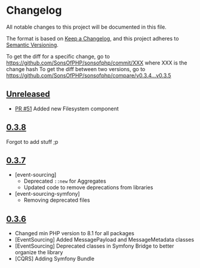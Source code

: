 # Changelog

All notable changes to this project will be documented in this file.

The format is based on [Keep a Changelog](https://keepachangelog.com/en/1.0.0/),
and this project adheres to [Semantic Versioning](https://semver.org/spec/v2.0.0.html).

To get the diff for a specific change, go to https://github.com/SonsOfPHP/sonsofphp/commit/XXX where XXX is the change hash
To get the diff between two versions, go to https://github.com/SonsOfPHP/sonsofphp/compare/v0.3.4...v0.3.5

<!--
Please Use (and keep them organized in this order as well):
 - Added for new features.
 - Changed for changes in existing functionality.
 - Deprecated for soon-to-be removed features.
 - Removed for now removed features.
 - Fixed for any bug fixes.
 - Security in case of vulnerabilities.

Examples:
* [PR #69](https://github.com/SonsOfPHP/sonsofphp/pull/69) Added new feature
-->

## [Unreleased]

* [PR #51](https://github.com/SonsOfPHP/sonsofphp/pull/51) Added new Filesystem component

## [0.3.8]

Forgot to add stuff ;p

## [0.3.7]

* [event-sourcing]
  * Deprecated `::new` for Aggregates
  * Updated code to remove deprecations from libraries
* [event-sourcing-symfony]
  * Removing deprecated files

## [0.3.6]

* Changed min PHP version to 8.1 for all packages
* [EventSourcing] Added MessagePayload and MessageMetadata classes
* [EventSourcing] Deprecated classes in Symfony Bridge to better organize the library
* [CQRS] Adding Symfony Bundle

[Unreleased]: https://github.com/SonsOfPHP/sonsofphp/compare/v0.3.8...HEAD
[0.3.8]: https://github.com/SonsOfPHP/sonsofphp/compare/v0.3.8...v0.3.9
[0.3.7]: https://github.com/SonsOfPHP/sonsofphp/compare/v0.3.7...v0.3.8
[0.3.6]: https://github.com/SonsOfPHP/sonsofphp/compare/v0.3.6...v0.3.7
[0.3.5]: https://github.com/SonsOfPHP/sonsofphp/compare/v0.3.5...v0.3.6
